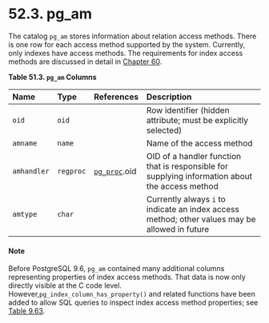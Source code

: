 # 52.3. pg\_am

The catalog `pg_am` stores information about relation access methods. There is one row for each access method supported by the system. Currently, only indexes have access methods. The requirements for index access methods are discussed in detail in [Chapter 60](https://www.postgresql.org/docs/10/static/indexam.html).

**Table 51.3. `pg_am` Columns**

| Name | Type | References | Description |
| :--- | :--- | :--- | :--- |
| `oid` | `oid` |   | Row identifier \(hidden attribute; must be explicitly selected\) |
| `amname` | `name` |   | Name of the access method |
| `amhandler` | `regproc` | [`pg_proc`](https://www.postgresql.org/docs/10/static/catalog-pg-proc.html).oid | OID of a handler function that is responsible for supplying information about the access method |
| `amtype` | `char` |   | Currently always `i` to indicate an index access method; other values may be allowed in future |

#### Note

Before PostgreSQL 9.6, `pg_am` contained many additional columns representing properties of index access methods. That data is now only directly visible at the C code level. However,`pg_index_column_has_property()` and related functions have been added to allow SQL queries to inspect index access method properties; see [Table 9.63](https://www.postgresql.org/docs/10/static/functions-info.html#FUNCTIONS-INFO-CATALOG-TABLE).


